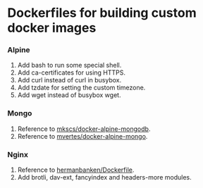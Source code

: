 # Dockerfiles for building custom docker images
### Alpine
1. Add bash to run some special shell.
1. Add ca-certificates for using HTTPS.
1. Add curl instead of curl in busybox.
1. Add tzdate for setting the custom timezone.
1. Add wget instead of busybox wget.

### Mongo
1. Reference to [mkscs/docker-alpine-mongodb](https://github.com/mkscs/docker-alpine-mongodb).
1. Reference to [mvertes/docker-alpine-mongo](https://github.com/mvertes/docker-alpine-mongo).

### Nginx
1. Reference to [hermanbanken/Dockerfile](https://gist.github.com/hermanbanken/96f0ff298c162a522ddbba44cad31081).
1. Add brotli, dav-ext, fancyindex and headers-more modules.
